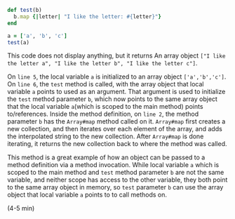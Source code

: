 ````ruby
def test(b)
  b.map {|letter| "I like the letter: #{letter}"}
end

a = ['a', 'b', 'c']
test(a)
````

This code does not display anything, but it returns An array object `["I like the letter a", "I like the letter b", "I like the letter c"]`.

On `line 5`, the local variable `a` is initialized to an array object `['a','b','c']`. On `line 6`, the `test` method is called, with the array object that local variable `a` points to used as an argument. That argument is used to initialize the `test` method parameter `b`, which now points to the same array object that the local variable `a`(which is scoped to the main method) points to/references. Inside the method definition, on `line 2`, the method parameter `b` has the `Array#map` method called on it. `Array#map` first creates a new collection, and then iterates over each element of the array, and adds the interpolated string to the new collection. After `Array#map` is done iterating, it returns the new collection back to where the method was called.

This method is a great example of how an object can be passed to a method definition via a method invocation. While local variable `a` which is scoped to the main method and `test` method parameter `b`  are not the same variable, and neither scope has access to the other variable, they both point to the same array object in memory, so `test` parameter `b` can use the array object that local variable `a` points to to call methods on.

(4-5 min)